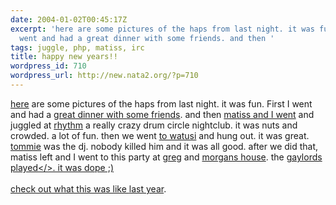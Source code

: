 ```yaml
---
date: 2004-01-02T00:45:17Z
excerpt: 'here are some pictures of the haps from last night. it was fun. First I
  went and had a great dinner with some friends. and then '
tags: juggle, php, matiss, irc
title: happy new years!!
wordpress_id: 710
wordpress_url: http://new.nata2.org/?p=710
---
```


<a href="http://nata2.info/?path=pictures%2Fevents%2Fnew_years_2004">here</a> are some pictures of the haps from last night. it was fun. First I went and had a <a href="http://nata2.info/?path=pictures%2Fevents%2Fnew_years_2004&amp;img=new%20years%20008.jpg">great dinner with some friends</a>. and then <a href="http://nata2.info/?path=pictures%2Fevents%2Fnew_years_2004&amp;img=new%20years%20010.jpg">matiss and I went</a> and juggled at <a href="http://www.drumallnight.com/">rhythm</a> a really crazy drum circle nightclub. it was nuts and crowded. a lot of fun. then we went <a href="http://nata2.info/?path=pictures%2Fevents%2Fnew_years_2004&amp;img=new%20years%20013.jpg">to watusi</a> and hung out. it was great. <a href="http://nata2.info/?path=pictures%2Fevents%2Fnew_years_2004&amp;img=new%20years%20027.jpg">tommie</a> was the dj. nobody killed him and it was all good. after we did that, matiss left and I went to this party at <a href="http://nata2.info/?path=pictures%2Fevents%2Fnew_years_2004&amp;img=new%20years%20046.jpg">greg</a> and <a href="http://nata2.info/?path=pictures%2Fevents%2Fnew_years_2004&amp;img=new%20years%20041.jpg">morgans house</a>. the <a href="http://nata2.info/?path=pictures%2Fevents%2Fnew_years_2004&amp;img=new%20years%20042.jpg">gaylords played</>. it was dope ;)<br/><br/>check out what this was like <a href="http://www.nata2.org/archive.php?archive_id=15#424">last year</a>.
